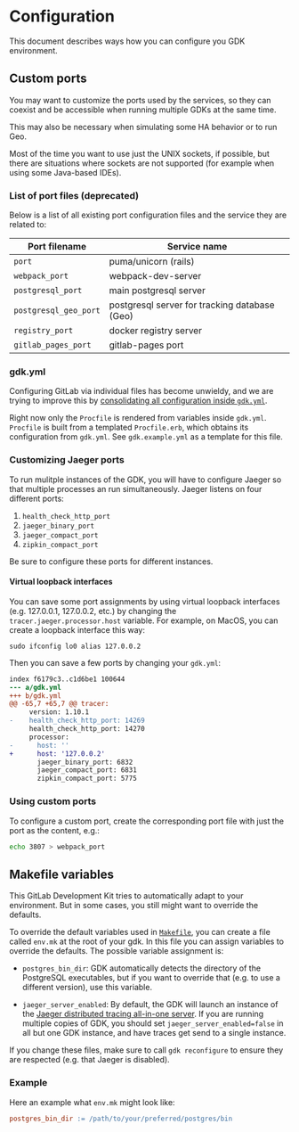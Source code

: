 # Configuration

This document describes ways how you can configure you GDK environment.

## Custom ports

You may want to customize the ports used by the services, so they can
coexist and be accessible when running multiple GDKs at the same time.

This may also be necessary when simulating some HA behavior or to run Geo.

Most of the time you want to use just the UNIX sockets, if possible,
but there are situations where sockets are not supported (for example
when using some Java-based IDEs).

### List of port files (deprecated)

Below is a list of all existing port configuration files and the
service they are related to:

| Port filename         | Service name                                  |
| --------------------- | --------------------------------------------- |
| `port`                | puma/unicorn (rails)                          |
| `webpack_port`        | webpack-dev-server                            |
| `postgresql_port`     | main postgresql server                        |
| `postgresql_geo_port` | postgresql server for tracking database (Geo) |
| `registry_port`       | docker registry server                        |
| `gitlab_pages_port`   | gitlab-pages port                             |

### gdk.yml

Configuring GitLab via individual files has become unwieldy, and we are
trying to improve this by [consolidating all configuration inside
`gdk.yml`](https://gitlab.com/gitlab-org/gitlab-development-kit/issues/413).

Right now only the `Procfile` is rendered from variables inside
`gdk.yml`. `Procfile` is built from a templated `Procfile.erb`, which
obtains its configuration from `gdk.yml`. See `gdk.example.yml` as a
template for this file.

### Customizing Jaeger ports

To run mulitple instances of the GDK, you will have to configure Jaeger
so that multiple processes an run simultaneously. Jaeger listens on four
different ports:

1. `health_check_http_port`
1. `jaeger_binary_port`
1. `jaeger_compact_port`
1. `zipkin_compact_port`

Be sure to configure these ports for different instances.

#### Virtual loopback interfaces

You can save some port assignments by using virtual loopback interfaces
(e.g. 127.0.0.1, 127.0.0.2, etc.) by changing the
`tracer.jaeger.processor.host` variable. For example, on MacOS, you can
create a loopback interface this way:

```
sudo ifconfig lo0 alias 127.0.0.2
```

Then you can save a few ports by changing your `gdk.yml`:

```diff
index f6179c3..c1d6be1 100644
--- a/gdk.yml
+++ b/gdk.yml
@@ -65,7 +65,7 @@ tracer:
     version: 1.10.1
-    health_check_http_port: 14269
     health_check_http_port: 14270
     processor:
-      host: ''
+      host: '127.0.0.2'
       jaeger_binary_port: 6832
       jaeger_compact_port: 6831
       zipkin_compact_port: 5775
```

### Using custom ports

To configure a custom port, create the corresponding port file with
just the port as the content, e.g.:

```sh
echo 3807 > webpack_port
```

## Makefile variables

This GitLab Development Kit tries to automatically adapt to your
environment. But in some cases, you still might want to override the
defaults.

To override the default variables used in [`Makefile`](../../Makefile),
you can create a file called `env.mk` at the root of your gdk. In this
file you can assign variables to override the defaults. The possible
variable assignment is:

- `postgres_bin_dir`: GDK automatically detects the directory of the
  PostgreSQL executables, but if you want to override that (e.g. to
  use a different version), use this variable.

- `jaeger_server_enabled`: By default, the GDK will launch an instance of
  the [Jaeger distributed tracing all-in-one
  server](http://localhost:16686/search). If you are running multiple
  copies of GDK, you should set `jaeger_server_enabled=false` in all but
  one GDK instance, and have traces get send to a single instance.

If you change these files, make sure to call `gdk reconfigure` to ensure
they are respected (e.g. that Jaeger is disabled).

### Example

Here an example what `env.mk` might look like:

```makefile
postgres_bin_dir := /path/to/your/preferred/postgres/bin
```
